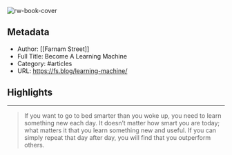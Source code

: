 ![rw-book-cover](https://149664534.v2.pressablecdn.com/wp-content/uploads/2012/03/Learning-Machines.jpg)

## Metadata
- Author: [[Farnam Street]]
- Full Title: Become A Learning Machine
- Category: #articles
- URL: https://fs.blog/learning-machine/

## Highlights
***

> If you want to go to bed smarter than you woke up, you need to learn something new each day. It doesn’t matter how smart you are today; what matters it that you learn something new and useful. If you can simply repeat that day after day, you will find that you outperform others.

